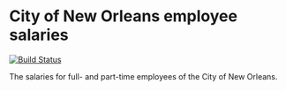 # City of New Orleans employee salaries

[![Build Status](https://travis-ci.org/TheLens/citysalaries.svg)](https://travis-ci.org/TheLens/citysalaries)

The salaries for full- and part-time employees of the City of New Orleans.
